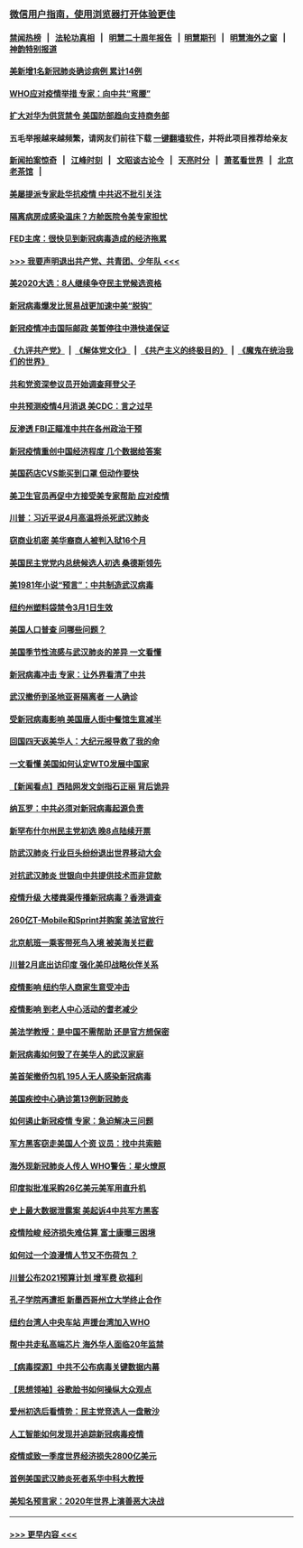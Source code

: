 ### [微信用户指南，使用浏览器打开体验更佳](https://github.com/gfw-breaker/banned-news1/blob/master/indexes/wechat-guide.md?t=0)
#### [禁闻热榜](热点新闻.md?t=0)  &nbsp;&nbsp;|&nbsp;&nbsp; [法轮功真相](https://github.com/gfw-breaker/truth/blob/master/README.md?t=0) &nbsp;&nbsp;|&nbsp;&nbsp; [明慧二十周年报告](https://github.com/gfw-breaker/mh-reports/blob/master/README.md?t=0) &nbsp;&nbsp;|&nbsp;&nbsp;[明慧期刊](https://github.com/gfw-breaker/mh-qikan) &nbsp;&nbsp;|&nbsp;&nbsp; [明慧海外之窗](https://github.com/gfw-breaker/mh-news/blob/master/README.md?t=0) &nbsp;&nbsp;|&nbsp;&nbsp; [神韵特别报道](https://github.com/gfw-breaker/mh-news/blob/master/shenyun.md?t=0)
#### [美新增1名新冠肺炎确诊病例 累计14例](../pages/nsc412/n11864893.md?t=02131402) 
#### [WHO应对疫情举措 专家：向中共“弯腰”](../pages/nsc412/n11864727.md?t=02131402) 
#### [扩大对华为供货禁令 美国防部趋向支持商务部](../pages/nsc412/n11864773.md?t=02131402) 
#### 五毛举报越来越频繁，请网友们前往下载 [一键翻墙软件](https://github.com/gfw-breaker/ssr-accounts)，并将此项目推荐给亲友
#### [新闻拍案惊奇](https://github.com/gfw-breaker/banned-news1/blob/master/pages/link4.md) &nbsp;&nbsp;|&nbsp;&nbsp; [江峰时刻](https://github.com/gfw-breaker/banned-news1/blob/master/pages/link4.md) &nbsp;&nbsp;|&nbsp;&nbsp; [文昭谈古论今](https://github.com/gfw-breaker/banned-news1/blob/master/pages/link4.md) &nbsp;&nbsp;|&nbsp;&nbsp; [天亮时分](https://github.com/gfw-breaker/banned-news1/blob/master/pages/link4.md) &nbsp;&nbsp;|&nbsp;&nbsp; [萧茗看世界](https://github.com/gfw-breaker/banned-news1/blob/master/pages/link4.md) &nbsp;&nbsp;|&nbsp;&nbsp; [北京老茶馆](https://github.com/gfw-breaker/banned-news1/blob/master/pages/link4.md) &nbsp;&nbsp;|&nbsp;&nbsp; 
#### [美屡提派专家赴华抗疫情 中共迟不批引关注](../pages/nsc412/n11864719.md?t=02131402) 
#### [隔离病房成感染温床？方舱医院令美专家担忧](../pages/nsc412/n11864575.md?t=02131402) 
#### [FED主席：很快见到新冠病毒造成的经济拖累](../pages/nsc412/n11864507.md?t=02131402) 
#### [>>> 我要声明退出共产党、共青团、少年队 <<<](https://github.com/begood0513/goodnews/blob/master/quit/letter.md) 
#### [美2020大选：8人继续争夺民主党候选资格](../pages/nsc412/n11864327.md?t=02131402) 
#### [新冠病毒爆发比贸易战更加速中美“脱钩”](../pages/nsc412/n11864470.md?t=02131402) 
#### [新冠疫情冲击国际邮政 美暂停往中港快递保证](../pages/nsc412/n11864207.md?t=02131402) 
#### [《九评共产党》](https://github.com/begood0513/9ping.md/blob/master/README.md) &nbsp;|&nbsp; [《解体党文化》](../../../../jtdwh.md/blob/master/README.md)  &nbsp;|&nbsp; [《共产主义的终极目的》](../../../../gczydzjmd.md/blob/master/README.md) &nbsp;|&nbsp; [《魔鬼在统治我们的世界》](../../../../mgztzwmdsj.md/blob/master/README.md) 
#### [共和党资深参议员开始调查拜登父子](../pages/nsc412/n11863984.md?t=02131402) 
#### [中共预测疫情4月消退 美CDC：言之过早](../pages/nsc412/n11864310.md?t=02131402) 
#### [反渗透 FBI正瞄准中共在各州政治干预](../pages/nsc412/n11864300.md?t=02131402) 
#### [新冠疫情重创中国经济程度 几个数据给答案](../pages/nsc412/n11864203.md?t=02131402) 
#### [美国药店CVS能买到口罩 但动作要快](../pages/nsc412/n11862438.md?t=02131402) 
#### [美卫生官员再促中方接受美专家帮助 应对疫情](../pages/nsc412/n11864043.md?t=02131402) 
#### [川普：习近平说4月高温将杀死武汉肺炎](../pages/nsc412/n11860814.md?t=02131402) 
#### [窃商业机密 美华裔商人被判入狱16个月](../pages/nsc412/n11863911.md?t=02131402) 
#### [美国民主党党内总统候选人初选 桑德斯领先](../pages/nsc412/n11863475.md?t=02131402) 
#### [美1981年小说“预言”：中共制造武汉病毒](../pages/nsc412/n11863306.md?t=02131402) 
#### [纽约州塑料袋禁令3月1日生效](../pages/nsc412/n11862832.md?t=02131402) 
#### [美国人口普查  问哪些问题？](../pages/nsc412/n11862808.md?t=02131402) 
#### [美国季节性流感与武汉肺炎的差异 一文看懂](../pages/nsc412/n11862428.md?t=02131402) 
#### [新冠病毒冲击 专家：让外界看清了中共](../pages/nsc412/n11862280.md?t=02131402) 
#### [武汉撤侨到圣地亚哥隔离者 一人确诊](../pages/nsc412/n11862460.md?t=02131402) 
#### [受新冠病毒影响 美国唐人街中餐馆生意减半](../pages/nsc412/n11861940.md?t=02131402) 
#### [回国四天返美华人：大纪元报导救了我的命](../pages/nsc412/n11862181.md?t=02131402) 
#### [一文看懂 美国如何认定WTO发展中国家](../pages/nsc412/n11862051.md?t=02131402) 
#### [【新闻看点】西陆网发文剑指石正丽 背后诡异](../pages/nsc412/n11861792.md?t=02131402) 
#### [纳瓦罗：中共必须对新冠病毒起源负责](../pages/nsc412/n11861810.md?t=02131402) 
#### [新罕布什尔州民主党初选 晚8点陆续开票](../pages/nsc412/n11861872.md?t=02131402) 
#### [防武汉肺炎 行业巨头纷纷退出世界移动大会](../pages/nsc412/n11861795.md?t=02131402) 
#### [对抗武汉肺炎 世银向中共提供技术而非贷款](../pages/nsc412/n11861652.md?t=02131402) 
#### [疫情升级 大楼粪渠传播新冠病毒？香港调查](../pages/nsc412/n11861556.md?t=02131402) 
#### [260亿T-Mobile和Sprint并购案 美法官放行](../pages/nsc412/n11861511.md?t=02131402) 
#### [北京航班一乘客带死鸟入境 被美海关拦截](../pages/nsc412/n11861317.md?t=02131402) 
#### [川普2月底出访印度 强化美印战略伙伴关系](../pages/nsc412/n11860557.md?t=02131402) 
#### [疫情影响  纽约华人商家生意受冲击](../pages/nsc412/n11860284.md?t=02131402) 
#### [疫情影响  到老人中心活动的耆老减少](../pages/nsc412/n11860199.md?t=02131402) 
#### [美法学教授：是中国不需帮助 还是官方想保密](../pages/nsc412/n11859492.md?t=02131402) 
#### [新冠病毒如何毁了在美华人的武汉家庭](../pages/nsc412/n11859524.md?t=02131402) 
#### [美首架撤侨包机 195人无人感染新冠病毒](../pages/nsc412/n11859908.md?t=02131402) 
#### [美国疾控中心确诊第13例新冠肺炎](../pages/nsc412/n11859966.md?t=02131402) 
#### [如何遏止新冠疫情 专家：急迫解决三问题](../pages/nsc412/n11859685.md?t=02131402) 
#### [军方黑客窃走美国人个资 议员：找中共索赔](../pages/nsc412/n11859371.md?t=02131402) 
#### [海外现新冠肺炎人传人 WHO警告：星火燎原](../pages/nsc412/n11859252.md?t=02131402) 
#### [印度拟批准采购26亿美元美军用直升机](../pages/nsc412/n11859143.md?t=02131402) 
#### [史上最大数据泄露案 美起诉4中共军方黑客](../pages/nsc412/n11859115.md?t=02131402) 
#### [疫情险峻 经济损失难估算 富士康曝三困境](../pages/nsc412/n11859120.md?t=02131402) 
#### [如何过一个浪漫情人节又不伤荷包 ？](../pages/nsc412/n11858969.md?t=02131402) 
#### [川普公布2021预算计划 增军费 砍福利](../pages/nsc412/n11859012.md?t=02131402) 
#### [孔子学院再遭拒 新墨西哥州立大学终止合作](../pages/nsc412/n11858661.md?t=02131402) 
#### [纽约台湾人中央车站  声援台湾加入WHO](../pages/nsc412/n11857757.md?t=02131402) 
#### [帮中共走私高端芯片 海外华人面临20年监禁](../pages/nsc412/n11855016.md?t=02131402) 
#### [【病毒探源】中共不公布病毒关键数据内幕](../pages/nsc412/n11856584.md?t=02131402) 
#### [【思想领袖】谷歌脸书如何操纵大众观点](../pages/nsc412/n11680874.md?t=02131402) 
#### [爱州初选后看情势：民主党竞选人一盘散沙](../pages/nsc412/n11856557.md?t=02131402) 
#### [人工智能如何发现并追踪新冠病毒疫情](../pages/nsc412/n11856398.md?t=02131402) 
#### [疫情或致一季度世界经济损失2800亿美元](../pages/nsc412/n11855639.md?t=02131402) 
#### [首例美国武汉肺炎死者系华中科大教授](../pages/nsc412/n11855500.md?t=02131402) 
#### [美知名预言家：2020年世界上演善恶大决战](../pages/nsc412/n11855418.md?t=02131402) 

----
#### [ >>> 更早内容 <<< ](../indexes/nsc412-earlier.md)
